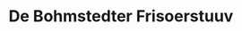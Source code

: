 ---
title: "De Bohmstedter Frisoerstuuv"
url: /bohmstedt/de-bohmstedter-frisoerstuuv/
shop: Friseur
---